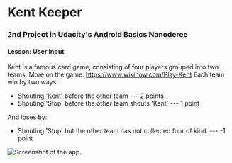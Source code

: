 # Kent Keeper
### 2nd Project in Udacity's Android Basics Nanoderee

#### Lesson: User Input

Kent is a famous card game, consisting of four players grouped into two teams.
More on the game: https://www.wikihow.com/Play-Kent
Each team win by two ways:

 - Shouting 'Kent' before the other team --- 2 points
 - Shouting 'Stop' before the other team shouts 'Kent' --- 1 point

And loses by:
- Shouting 'Stop' but the other team has not collected four of kind. --- -1 point

![Screenshot of the app.](https://i.imgur.com/I7bKCdl.png)

